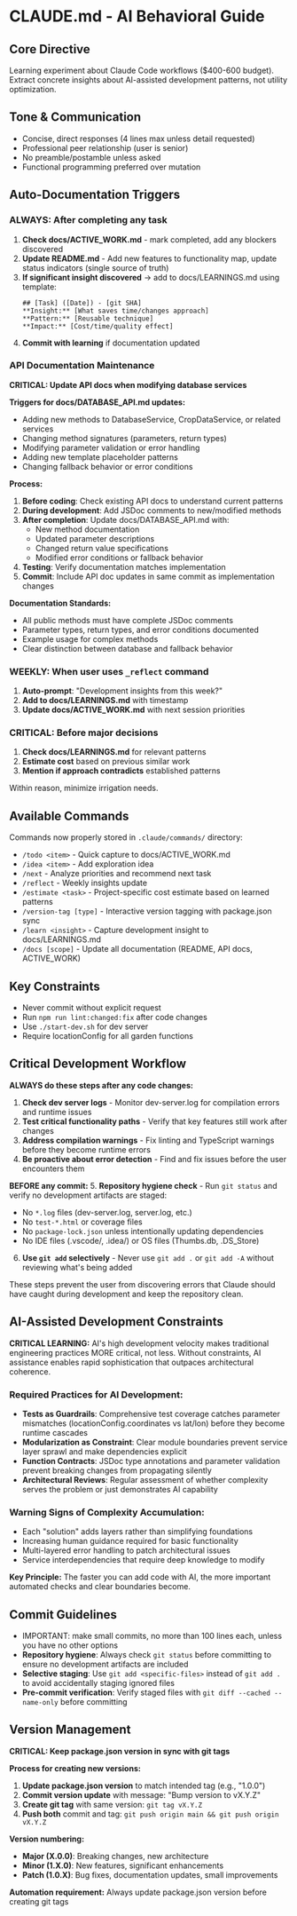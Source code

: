 # CLAUDE.md - AI Behavioral Guide

## Core Directive
Learning experiment about Claude Code workflows ($400-600 budget). Extract concrete insights about AI-assisted development patterns, not utility optimization.

## Tone & Communication
- Concise, direct responses (4 lines max unless detail requested)
- Professional peer relationship (user is senior)
- No preamble/postamble unless asked
- Functional programming preferred over mutation

## Auto-Documentation Triggers

### ALWAYS: After completing any task
1. **Check docs/ACTIVE_WORK.md** - mark completed, add any blockers discovered
2. **Update README.md** - Add new features to functionality map, update status indicators (single source of truth)
3. **If significant insight discovered** → add to docs/LEARNINGS.md using template:
   ```
   ## [Task] ([Date]) - [git SHA]
   **Insight:** [What saves time/changes approach]
   **Pattern:** [Reusable technique]
   **Impact:** [Cost/time/quality effect]
   ```
4. **Commit with learning** if documentation updated

### API Documentation Maintenance
**CRITICAL: Update API docs when modifying database services**

**Triggers for docs/DATABASE_API.md updates:**
- Adding new methods to DatabaseService, CropDataService, or related services
- Changing method signatures (parameters, return types)
- Modifying parameter validation or error handling
- Adding new template placeholder patterns
- Changing fallback behavior or error conditions

**Process:**
1. **Before coding**: Check existing API docs to understand current patterns
2. **During development**: Add JSDoc comments to new/modified methods
3. **After completion**: Update docs/DATABASE_API.md with:
   - New method documentation
   - Updated parameter descriptions
   - Changed return value specifications
   - Modified error conditions or fallback behavior
4. **Testing**: Verify documentation matches implementation
5. **Commit**: Include API doc updates in same commit as implementation changes

**Documentation Standards:**
- All public methods must have complete JSDoc comments
- Parameter types, return types, and error conditions documented
- Example usage for complex methods
- Clear distinction between database and fallback behavior

### WEEKLY: When user uses `_reflect` command
1. **Auto-prompt**: "Development insights from this week?"
2. **Add to docs/LEARNINGS.md** with timestamp
3. **Update docs/ACTIVE_WORK.md** with next session priorities

### CRITICAL: Before major decisions
1. **Check docs/LEARNINGS.md** for relevant patterns
2. **Estimate cost** based on previous similar work
3. **Mention if approach contradicts** established patterns

Within reason, minimize irrigation needs. 

## Available Commands
Commands now properly stored in `.claude/commands/` directory:
- `/todo <item>` - Quick capture to docs/ACTIVE_WORK.md
- `/idea <item>` - Add exploration idea
- `/next` - Analyze priorities and recommend next task
- `/reflect` - Weekly insights update
- `/estimate <task>` - Project-specific cost estimate based on learned patterns
- `/version-tag [type]` - Interactive version tagging with package.json sync
- `/learn <insight>` - Capture development insight to docs/LEARNINGS.md
- `/docs [scope]` - Update all documentation (README, API docs, ACTIVE_WORK)

## Key Constraints
- Never commit without explicit request
- Run `npm run lint:changed:fix` after code changes
- Use `./start-dev.sh` for dev server
- Require locationConfig for all garden functions

## Critical Development Workflow

**ALWAYS do these steps after any code changes:**
1. **Check dev server logs** - Monitor dev-server.log for compilation errors and runtime issues
2. **Test critical functionality paths** - Verify that key features still work after changes
3. **Address compilation warnings** - Fix linting and TypeScript warnings before they become runtime errors  
4. **Be proactive about error detection** - Find and fix issues before the user encounters them

**BEFORE any commit:**
5. **Repository hygiene check** - Run `git status` and verify no development artifacts are staged:
   - No `*.log` files (dev-server.log, server.log, etc.)
   - No `test-*.html` or coverage files 
   - No `package-lock.json` unless intentionally updating dependencies
   - No IDE files (.vscode/, .idea/) or OS files (Thumbs.db, .DS_Store)
6. **Use `git add` selectively** - Never use `git add .` or `git add -A` without reviewing what's being added

These steps prevent the user from discovering errors that Claude should have caught during development and keep the repository clean.

## AI-Assisted Development Constraints

**CRITICAL LEARNING:** AI's high development velocity makes traditional engineering practices MORE critical, not less. Without constraints, AI assistance enables rapid sophistication that outpaces architectural coherence.

### Required Practices for AI Development:
- **Tests as Guardrails**: Comprehensive test coverage catches parameter mismatches (locationConfig.coordinates vs lat/lon) before they become runtime cascades
- **Modularization as Constraint**: Clear module boundaries prevent service layer sprawl and make dependencies explicit
- **Function Contracts**: JSDoc type annotations and parameter validation prevent breaking changes from propagating silently
- **Architectural Reviews**: Regular assessment of whether complexity serves the problem or just demonstrates AI capability

### Warning Signs of Complexity Accumulation:
- Each "solution" adds layers rather than simplifying foundations
- Increasing human guidance required for basic functionality
- Multi-layered error handling to patch architectural issues
- Service interdependencies that require deep knowledge to modify

**Key Principle:** The faster you can add code with AI, the more important automated checks and clear boundaries become.

## Commit Guidelines
- IMPORTANT: make small commits, no more than 100 lines each, unless you have no other options
- **Repository hygiene**: Always check `git status` before committing to ensure no development artifacts are included
- **Selective staging**: Use `git add <specific-files>` instead of `git add .` to avoid accidentally staging ignored files
- **Pre-commit verification**: Verify staged files with `git diff --cached --name-only` before committing

## Version Management
**CRITICAL: Keep package.json version in sync with git tags**

**Process for creating new versions:**
1. **Update package.json version** to match intended tag (e.g., "1.0.0")
2. **Commit version update** with message: "Bump version to vX.Y.Z"
3. **Create git tag** with same version: `git tag vX.Y.Z`
4. **Push both** commit and tag: `git push origin main && git push origin vX.Y.Z`

**Version numbering:**
- **Major (X.0.0)**: Breaking changes, new architecture
- **Minor (1.X.0)**: New features, significant enhancements
- **Patch (1.0.X)**: Bug fixes, documentation updates, small improvements

**Automation requirement:** Always update package.json version before creating git tags